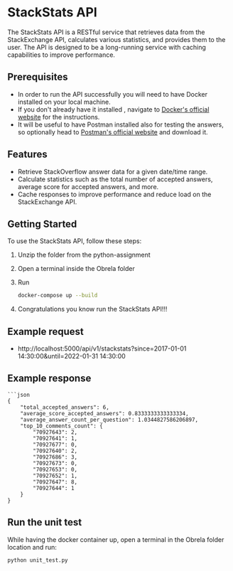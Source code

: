 # StackStats API

The StackStats API is a RESTful service that retrieves data from the StackExchange API, calculates various statistics, and provides them to the user. The API is designed to be a long-running service with caching capabilities to improve performance.

## Prerequisites
- In order to run the API successfully you will need to have Docker installed on your local machine.
- If you don't already have it installed , navigate to [Docker's official website](https://www.docker.com/get-started) for the instructions.
- It will be useful to have Postman installed also for testing the answers, so optionally head to [Postman's official website](https://www.postman.com/downloads/) and download it.

## Features

- Retrieve StackOverflow answer data for a given date/time range.
- Calculate statistics such as the total number of accepted answers, average score for accepted answers, and more.
- Cache responses to improve performance and reduce load on the StackExchange API.

## Getting Started

To use the StackStats API, follow these steps:

1. Unzip the folder from the python-assignment
2. Open a terminal inside the Obrela folder
3. Run

   ```bash
   docker-compose up --build
4. Congratulations you know run the StackStats API!!!


## Example request

- http://localhost:5000/api/v1/stackstats?since=2017-01-01 14:30:00&until=2022-01-31 14:30:00


## Example response
    
    ```json
    {
        "total_accepted_answers": 6,
        "average_score_accepted_answers": 0.8333333333333334,
        "average_answer_count_per_question": 1.0344827586206897,
        "top_10_comments_count": {
            "70927643": 2,
            "70927641": 1,
            "70927677": 0,
            "70927640": 2,
            "70927686": 3,
            "70927673": 0,
            "70927653": 0,
            "70927652": 1,
            "70927647": 8,
            "70927644": 1
        }
    }

## Run the unit test

 While having the docker container up, open a terminal in the Obrela folder location and run:

 ```bash
 python unit_test.py

